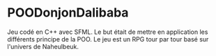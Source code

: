 # POODonjonDalibaba
Jeu codé en C++ avec SFML.
Le but était de mettre en application les différents principe de la POO.
Le jeu est un RPG tour par tour basé sur l'univers de Naheulbeuk.
